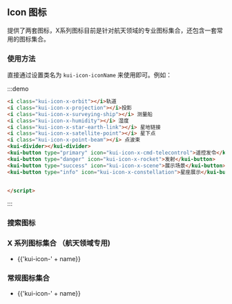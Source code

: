 ## Icon 图标

提供了两套图标，X系列图标目前是针对航天领域的专业图标集合，还包含一套常用的图标集合。

### 使用方法

直接通过设置类名为 `kui-icon-iconName` 来使用即可。例如：

:::demo

```html
<i class="kui-icon-x-orbit"></i>轨道
<i class="kui-icon-x-projection"></i>投影
<i class="kui-icon-x-surveying-ship"></i> 测量船
<i class="kui-icon-x-humidity"></i> 湿度
<i class="kui-icon-x-star-earth-link"></i> 星地链接
<i class="kui-icon-x-satellite-point"></i> 星下点
<i class="kui-icon-x-point-beam"></i> 点波束
<kui-divider></kui-divider>
<kui-button type="primary" icon="kui-icon-x-cmd-telecontrol">遥控发令</kui-button>
<kui-button type="danger" icon="kui-icon-x-rocket">发射</kui-button>
<kui-button type="success" icon="kui-icon-x-scene">展示场景</kui-button>
<kui-button type="info" icon="kui-icon-x-constellation">星座展示</kui-button>


</script>
```

:::

### 搜索图标

<kui-input v-model="KARMAN_VAL.filter" placeholder="搜索图标"  prefix-icon="kui-icon-search"></kui-input>

### X 系列图标集合 （航天领域专用)

<ul class="icon-list">
    <li v-for="name in $icon.xClassList.filter(item=>new RegExp(KARMAN_VAL.filter,'ig').test(item))" :key="name">
        <span>
      <i style="font-size: 50px" :class="'kui-icon-' + name"></i>
        <span class="icon-name">{{'kui-icon-' + name}}</span>
    </span>
    </li>
</ul>

### 常规图标集合

<ul class="icon-list">
  <li v-for="name in $icon.classList.filter(item=>new RegExp(KARMAN_VAL.filter,'ig').test(item))" :key="name">
    <span>
      <i  style="font-size: 50px" :class="'kui-icon-' + name"></i>
      <span class="icon-name">{{'kui-icon-' + name}}</span>
    </span>
  </li>
</ul>

